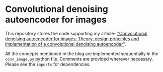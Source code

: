 # Convolutional denoising autoencoder for images
This repository stores the code supporting my article- ["Convolutional denoising autoencoder for images: Theory, design principles and implementation of a convolutional denoising autoencoder"](https://srinjaypaul.github.io/Convolutional_autoencoders_for_images/).

All the concepts mentioned in the blog are implemented sequentially in the `conv_image.py` python file. Comments are provided wherever necessary. Please see the `imports` for dependencies.
